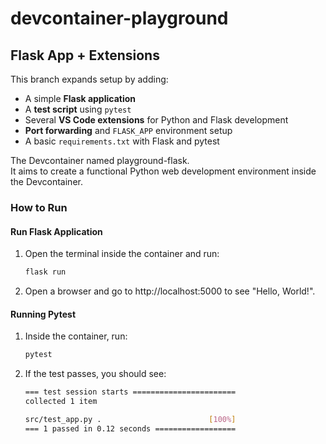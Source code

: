 # devcontainer-playground

## Flask App + Extensions

This branch expands setup by adding:

- A simple **Flask application**
- A **test script** using `pytest`
- Several **VS Code extensions** for Python and Flask development
- **Port forwarding** and `FLASK_APP` environment setup
- A basic `requirements.txt` with Flask and pytest

The Devcontainer named playground-flask.  
It aims to create a functional Python web development environment inside the Devcontainer.

### How to Run

#### Run Flask Application

1. Open the terminal inside the container and run:
    ```bash
    flask run
    ```

2. Open a browser and go to http://localhost:5000 to see "Hello, World!".

#### Running Pytest

1. Inside the container, run:
    ```bash
    pytest
    ```

2. If the test passes, you should see:
    ```bash
    === test session starts =======================
    collected 1 item

    src/test_app.py .                        [100%]
    === 1 passed in 0.12 seconds ==================
    ```
